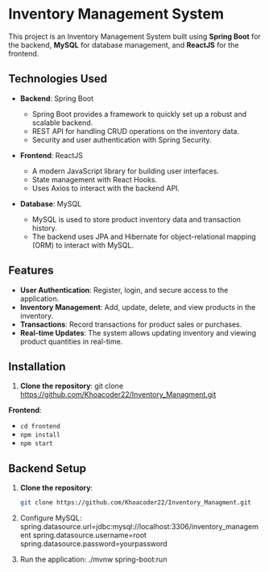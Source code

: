 # Inventory Management System

This project is an Inventory Management System built using **Spring Boot** for the backend, **MySQL** for database management, and **ReactJS** for the frontend.

## Technologies Used

- **Backend**: Spring Boot
  - Spring Boot provides a framework to quickly set up a robust and scalable backend.
  - REST API for handling CRUD operations on the inventory data.
  - Security and user authentication with Spring Security.
  
- **Frontend**: ReactJS
  - A modern JavaScript library for building user interfaces.
  - State management with React Hooks.
  - Uses Axios to interact with the backend API.
  
- **Database**: MySQL
  - MySQL is used to store product inventory data and transaction history.
  - The backend uses JPA and Hibernate for object-relational mapping (ORM) to interact with MySQL.

## Features

- **User Authentication**: Register, login, and secure access to the application.
- **Inventory Management**: Add, update, delete, and view products in the inventory.
- **Transactions**: Record transactions for product sales or purchases.
- **Real-time Updates**: The system allows updating inventory and viewing product quantities in real-time.

## Installation

1. **Clone the repository**:
  git clone https://github.com/Khoacoder22/Inventory_Managment.git

**Frontend**:
- `cd frontend`
- `npm install`
- `npm start`


## Backend Setup

1. **Clone the repository**:
   ```bash
   git clone https://github.com/Khoacoder22/Inventory_Managment.git
2. Configure MySQL:
spring.datasource.url=jdbc:mysql://localhost:3306/inventory_management
spring.datasource.username=root
spring.datasource.password=yourpassword

3. Run the application:
./mvnw spring-boot:run


